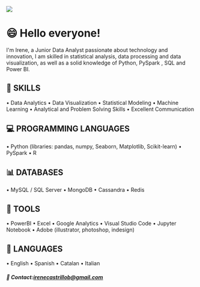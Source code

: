 
![](https://drive.google.com/file/d/1E3h1VOAAF1ZV-_mUqjNUFqEyprG2hKnZ/view?usp=sharing)

# 😄 Hello everyone! 

I'm Irene, a Junior Data Analyst passionate about technology and innovation, I am skilled in statistical analysis, data processing and data visualization, as well as a solid knowledge of Python, PySpark , SQL and Power BI.

## 🌱 SKILLS
• Data Analytics
• Data Visualization
• Statistical Modeling
• Machine Learning
• Analytical and Problem
Solving Skills
• Excellent Communication

## 💻 PROGRAMMING LANGUAGES
• Python (libraries: pandas,
numpy, Seaborn, Matplotlib,
Scikit-learn)
• PySpark
• R

## 📊 DATABASES
• MySQL / SQL Server
• MongoDB
• Cassandra
• Redis

## 🔧 TOOLS
• PowerBI
• Excel
• Google Analytics
• Visual Studio Code
• Jupyter Notebook
• Adobe (illustrator, photoshop, indesign)

## 💬 LANGUAGES
• English 
• Spanish 
• Catalan
• Italian 

#####  📧 Contact:irenecastrillob@gmail.com

